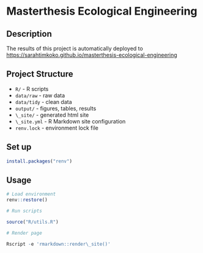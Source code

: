 # Masterthesis Ecological Engineering

## Description

The results of this project is automatically deployed to <https://sarahtimkoko.github.io/masterthesis-ecological-engineering>

## Project Structure

- `R/` - R scripts
- `data/raw` - raw data
- `data/tidy` - clean data
- `output/` - figures, tables, results
- `\_site/` - generated html site
- `\_site.yml` - R Markdown site configuration
- `renv.lock` - environment lock file

## Set up

```r
install.packages("renv")
```

## Usage

```r
# Load environment
renv::restore()

# Run scripts

source("R/utils.R")

# Render page

Rscript -e 'rmarkdown::render\_site()'

```


